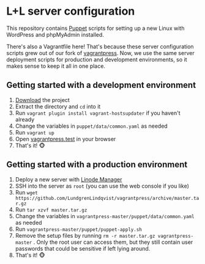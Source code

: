 # L+L server configuration

This repository contains [Puppet](https://puppet.com/) scripts for setting up a new Linux with WordPress and phpMyAdmin installed.

There's also a Vagrantfile here! That's because these server configuration scripts grew out of our fork of [vagrantpress](https://github.com/vagrantpress/vagrantpress). Now, we use the same server deployment scripts for production and development environments, so it makes sense to keep it all in one place.

## Getting started with a development environment

1. [Download](https://github.com/LundgrenLindqvist/vagrantpress/archive/master.tar.gz) the project
2. Extract the directory and `cd` into it
3. Run `vagrant plugin install vagrant-hostsupdater` if you haven't already
4. Change the variables in `puppet/data/common.yaml` as needed
5. Run `vagrant up`
6. Open [vagrantpress.test](http://vagrantpress.test) in your browser
7. That's it! 🐵

## Getting started with a production environment

1. Deploy a new server with [Linode Manager](https://manager.linode.com)
2. SSH into the server as `root` (you can use the web console if you like)
3. Run `wget https://github.com/LundgrenLindqvist/vagrantpress/archive/master.tar.gz`
4. Run `tar xzvf master.tar.gz`
5. Change the variables in `vagrantpress-master/puppet/data/common.yaml` as needed
6. Run `vagrantpress-master/puppet/puppet-apply.sh`
7. Remove the setup files by running `rm -r master.tar.gz vagrantpress-master` . Only the root user can access them, but they still contain user passwords that could be sensitive if left lying around.
8. That's it! 🐵
